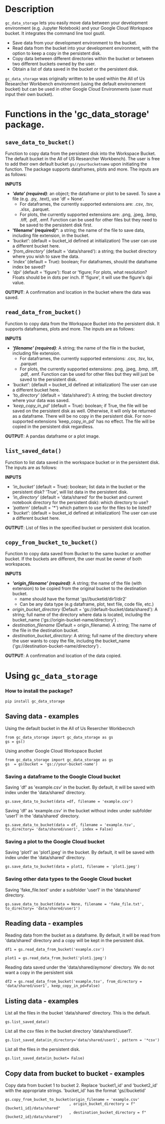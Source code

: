 # Description
`gc_data_storage` lets you easily move data between your development environment (e.g. Jupyter Notebook) and your Google Cloud Workspace bucket. 
It integrates the command line tool gsutil.

 * Save data from your development environment to the bucket.
 * Read data from the bucket into your development environment, with the option to keep a copy in the persistent disk.
 * Copy data between different directories within the bucket or between two different buckets owned by the user.
 * Obtain a list of data saved in the bucket or the persistent disk.

`gc_data_storage` was originally written to be used within the All of Us Researcher Workbench environment (using the default environement bucket) but can be used in other Google Cloud Environments (user must input their own bucket).

# Functions in the 'gc_data_storage' package.

## `save_data_to_bucket()`
Function to copy data from the persistent disk into the Workspace Bucket. The default bucket in the All of US Researcher Workbench). The user is free to add their own default bucket `gs//yourbucketname` upon initiating the function.
The package supports dataframes, plots and more. The inputs are as follows:

**INPUTS**
  - ***'data' (required)***: an object; the dataframe or plot to be saved. To save a file (e.g. .py, .text), use 'df = None'.
     - For dataframes, the currently supported extensions are: .csv, .tsv, .xlsx, .parquet. 
     - For plots, the currently supported extensions are: .png, .jpeg, .bmp, .tiff, .pdf, .emf. Function can be used for other files but they need to be saved to the persistent disk first.
  - **'filename' (required)***: a string; the name of the file to save data, including file extension, in the bucket.
  - *'bucket'*: (default = bucket_id defined at initialization) The user can use a different bucket here.
  - *'from_directory'* (default = 'data/shared'): a string; the bucket directory where you wish to save the data.
  - *'index'* (default = True): boolean; For dataframes, should the dataframe index be saved?
  - *'dpi'* (default = 'figure'): float or 'figure; For plots, what resolution? Floats should be in dots per inch. If 'figure', it will use the figure's dpi value.

**OUTPUT**: A confirmation and location in the bucket where the data was saved.

## `read_data_from_bucket()`
Function to copy data from the Workspace Bucket into the persistent disk. It supports dataframes, plots and more. The inputs are as follows:

**INPUTS**
  - ***'filename' (required)***: A string; the name of the file in the bucket, including file extension.
     - For dataframes, the currently supported extensions: .csv, .tsv, lsx, .parquet
     - For plots, the currently supported extensions: .png, .jpeg, .bmp, .tiff, .pdf, .emf. Function can be used for other files but they will just be saved to the persistent disk.
  - *'bucket'*: (default = bucket_id defined at initialization) The user can use a different bucket here.
  - *'to_directory'* (default = 'data/shared'): A string; the bucket directory where your data was saved.
  - *'keep_copy_in_pd'* (default = True): boolean; if True, the file will be saved on the persistent disk as well. Otherwise, it will only be returned as a dataframe. There will be no copy in the persistent disk. For non-supported extensions 'keep_copy_in_pd' has no effect. The file will be copied in the persistent disk regardless.
    
**OUTPUT**: A pandas dataframe or a plot image.

## `list_saved_data()`
Function to list data saved in the workspace bucket or in the persistent disk. The inputs are as follows:

**INPUTS**
  - *'in_bucket'* (default = True): boolean; list data in the bucket or the persistent disk? 'True', will list data in the persistent disk.
  - *'in_directory'* (default = 'data/shared' for the bucket and current notebook directory for the persistent disk): which directory to use?
  - *'pattern'* (default = '*') which pattern to use for the files to be listed?
  - *'bucket'*: (default = bucket_id defined at initialization) The user can use a different bucket here.

**OUTPUT**: List of files in the specified bucket or persistent disk location.

## `copy_from_bucket_to_bucket()`
Function to copy data saved from Bucket to the same bucket or another bucket. If the buckets are different, the user must be owner of both workspaces.

**INPUTS**
  - ***'origin_filename' (required)***: A string; the name of the file (with extension) to be copied from the original bucket to the destination bucket. 
     - name should have the format 'gs//bucketid/dir1/dir2'
     - Can be any data type (e.g dataframe, plot, text file, code file, etc.)
  - *origin_bucket_directory* (Default = 'gs://default-bucket/data/shared'): A string; full name of the directory where data is located,  includng the bucket_name ('gs://origin-bucket-name/directory') .
  - *destination_filename* (Default = origin_filename). A string; The name of the file in the destination bucket.
  - *destination_bucket_directory*: A string; full name of the directory where the user wants to copy the file,  includng the bucket_name ('gs://destination-bucket-name/directory') .

**OUTPUT**: A confirmation and location of the data copied.

# Using `gc_data_storage` 

### How to install the package?
```
pip install gc_data_storage
```

## Saving data - examples

Using the default bucket in the All of Us Resercher Workbecnch
```
from gc_data_storage import gc_data_storage as gs
gs = gs()
```

Using another Google Cloud Workspace Bucket
```
from gc_data_storage import gc_data_storage as gs
gs  = gs(bucket = 'gs://your-bucket-name')
```
### Saving a dataframe to the Google Cloud bucket
Saving 'df' as 'example.csv' in the bucket. By default, it will be saved with index under the 'data/shared' directory.

```
gs.save_data_to_bucket(data =df, filename = 'example.csv')
```

Saving 'df' as 'example.csv' in the bucket without index under subfolder 'user1' in the 'data/shared' directory.

```
gs.save_data_to_bucket(data = df, filename = 'example.tsv', to_directory= 'data/shared/user1', index = False)
```

### Saving a plot to the Google Cloud bucket
Saving 'plot1' as 'plot1.jpeg' in the bucket. By default, it will be saved with index under the 'data/shared' directory.

```
gs.save_data_to_bucket(data = plot1, filename = 'plot1.jpeg')
```

### Saving other data types to the Google Cloud bucket
Saving 'fake_file.text' under a subfolder 'user1' in the 'data/shared' directory.

```
gs.save_data_to_bucket(data = None, filename = 'fake_file.txt', to_directory= 'data/shared/user1')
```


## Reading data - examples

Reading data from the bucket as a dataframe. By default, it will be read from 'data/shared' directory and a copy will be kept in the persistent disk.

```
df1 = gs.read_data_from_bucket('example.csv')
```

```
plot1 = gs.read_data_from_bucket('plot1.jpeg')
```

Reading data saved under the 'data/shared/aymone' directory. We do not want a copy in the persistent sisk

```
df2 = gs.read_data_from_bucket('example.tsv', from_directory = 'data/shared/user1', keep_copy_in_pd=False)
```

## Listing data - examples

List all the files in the bucket 'data/shared' directory. This is the default.

```
gs.list_saved_data()
```

List all the csv files in the bucket directory 'data/shared/user1'.

```
gs.list_saved_data(in_directory='data/shared/user1', pattern = '*csv')
```

List all the files in the persistent disk.

```
gs.list_saved_data(in_bucket= False)
```

## Copy data from bucket to bucket - examples
Copy data from bucket 1 to bucket 2. Replace 'bucket1_id' and 'bucket2_id' with the appropriate strings. 'bucket_id' has the format 'gs//bucketid'

```
gs.copy_from_bucket_to_bucket(origin_filename = 'example.csv'
                             , origin_bucket_directory = f"{bucket1_id}/data/shared"
                             , destination_bucket_directory = f"{bucket2_id}/data/shared")

```
